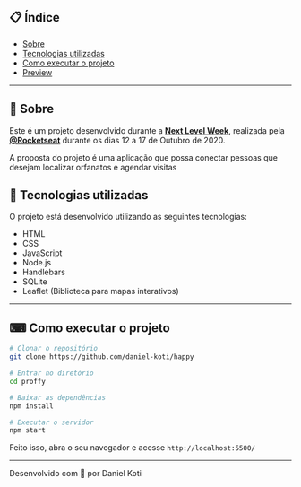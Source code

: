 
## 📋 Índice

- [Sobre](#-Sobre)
- [Tecnologias utilizadas](#-Tecnologias-utilizadas)
- [Como executar o projeto](#-Como-executar-o-projeto)
- [Preview](#-Preview)

---

## 📖 Sobre 

Este é um projeto desenvolvido durante a **[Next Level Week](https://nextlevelweek.com/)**, realizada pela **[@Rocketseat](https://github.com/Rocketseat)** durante os dias 12 a 17 de Outubro de 2020.

A proposta do projeto é uma aplicação que possa conectar pessoas que desejam localizar orfanatos e agendar visitas

## 🚀 Tecnologias utilizadas

O projeto está desenvolvido utilizando as seguintes tecnologias:

- HTML
- CSS
- JavaScript
- Node.js 
- Handlebars 
- SQLite 
- Leaflet (Biblioteca para mapas interativos)

--- 

## ⌨ Como executar o projeto

```bash
# Clonar o repositório
git clone https://github.com/daniel-koti/happy

# Entrar no diretório
cd proffy

# Baixar as dependências
npm install

# Executar o servidor
npm start
```

Feito isso, abra o seu navegador e acesse `http://localhost:5500/`

---

Desenvolvido com 💜  por Daniel Koti
